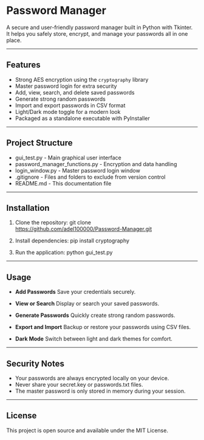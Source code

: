 # Password Manager

A secure and user-friendly password manager built in Python with Tkinter.  
It helps you safely store, encrypt, and manage your passwords all in one place.

---

## Features

- Strong AES encryption using the `cryptography` library
- Master password login for extra security
- Add, view, search, and delete saved passwords
- Generate strong random passwords
- Import and export passwords in CSV format
- Light/Dark mode toggle for a modern look
- Packaged as a standalone executable with PyInstaller

---

## Project Structure

- gui_test.py - Main graphical user interface
- password_manager_functions.py - Encryption and data handling
- login_window.py - Master password login window
- .gitignore - Files and folders to exclude from version control
- README.md - This documentation file

---

## Installation

1. Clone the repository:
   git clone https://github.com/adel100000/Password-Manager.git

2. Install dependencies:
   pip install cryptography

3. Run the application:
   python gui_test.py

---

## Usage

- **Add Passwords**
  Save your credentials securely.

- **View or Search**
  Display or search your saved passwords.

- **Generate Passwords**
  Quickly create strong random passwords.

- **Export and Import**
  Backup or restore your passwords using CSV files.

- **Dark Mode**
  Switch between light and dark themes for comfort.

---

## Security Notes

- Your passwords are always encrypted locally on your device.
- Never share your secret.key or passwords.txt files.
- The master password is only stored in memory during your session.

---

## License

This project is open source and available under the MIT License.
